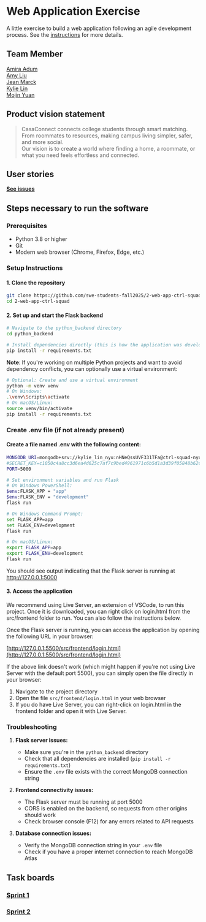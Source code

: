 # Web Application Exercise

A little exercise to build a web application following an agile development process. See the [instructions](instructions.md) for more details.

## Team Member

[Amira Adum](https://github.com/amiraadum)  
[Amy Liu](https://github.com/Amyliu2003)  
[Jean Marck](https://github.com/Jeanmarck12)  
[Kylie Lin](https://github.com/kylin1209)  
[Mojin Yuan](https://github.com/Mojin-Yuan)  


## Product vision statement

> CasaConnect connects college students through smart matching. From roommates to resources,  making campus living simpler, safer, and more social.  
> Our vision is to create a world where finding a home, a roommate, or what you need feels effortless and connected.

## User stories

**[See issues](https://github.com/swe-students-fall2025/2-web-app-ctrl-squad/issues)**

## Steps necessary to run the software

### Prerequisites
- Python 3.8 or higher
- Git
- Modern web browser (Chrome, Firefox, Edge, etc.)

### Setup Instructions

#### 1. Clone the repository
```bash
git clone https://github.com/swe-students-fall2025/2-web-app-ctrl-squad.git
cd 2-web-app-ctrl-squad
```

#### 2. Set up and start the Flask backend
```bash
# Navigate to the python_backend directory
cd python_backend

# Install dependencies directly (this is how the application was developed)
pip install -r requirements.txt
```

**Note**: If you're working on multiple Python projects and want to avoid dependency conflicts, you can optionally use a virtual environment:

```bash
# Optional: Create and use a virtual environment
python -m venv venv
# On Windows:
.\venv\Scripts\activate
# On macOS/Linux:
source venv/bin/activate
pip install -r requirements.txt
```

### Create .env file (if not already present)
#### Create a file named .env with the following content:
```bash
MONGODB_URI=mongodb+srv://kylie_lin_nyu:nHNeQssUVF331TFa@ctrl-squad-nyu-swe.9nfst5t.mongodb.net/ctrl-squad-db?retryWrites=true&w=majority
#SECRET_KEY=c1050c4a8cc3d6ea4d625c7af7c9bed4961971c6b5d1a3d39f05848b62ce7922
PORT=5000
```

```bash
# Set environment variables and run Flask
# On Windows PowerShell:
$env:FLASK_APP = "app"
$env:FLASK_ENV = "development"
flask run
```

```bash
# On Windows Command Prompt:
set FLASK_APP=app
set FLASK_ENV=development
flask run

# On macOS/Linux:
export FLASK_APP=app
export FLASK_ENV=development
flask run
```

You should see output indicating that the Flask server is running at http://127.0.0.1:5000

#### 3. Access the application

We recommend using Live Server, an extension of VSCode, to run this project. Once it is downloaded, you can right click on login.html from the src/frontend folder to run. You can also follow the instructions below. 

Once the Flask server is running, you can access the application by opening the following URL in your browser:

[http://127.0.0.1:5500/src/frontend/login.html](http://127.0.0.1:5500/src/frontend/login.html)

If the above link doesn't work (which might happen if you're not using Live Server with the default port 5500), you can simply open the file directly in your browser:

1. Navigate to the project directory
2. Open the file `src/frontend/login.html` in your web browser
3. If you do have Live Server, you can right-click on login.html in the frontend folder and open it with Live Server.

### Troubleshooting

1. **Flask server issues:**
   - Make sure you're in the `python_backend` directory
   - Check that all dependencies are installed (`pip install -r requirements.txt`)
   - Ensure the `.env` file exists with the correct MongoDB connection string

2. **Frontend connectivity issues:**
   - The Flask server must be running at port 5000
   - CORS is enabled on the backend, so requests from other origins should work
   - Check browser console (F12) for any errors related to API requests

3. **Database connection issues:**
   - Verify the MongoDB connection string in your `.env` file
   - Check if you have a proper internet connection to reach MongoDB Atlas

## Task boards

### **[Sprint 1](https://github.com/orgs/swe-students-fall2025/projects/5)**


### **[Sprint 2](https://github.com/orgs/swe-students-fall2025/projects/54)**


